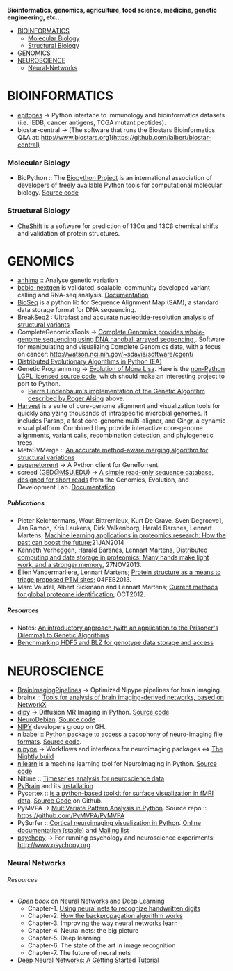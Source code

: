 **Bioinformatics, genomics, agriculture, food science, medicine, genetic engineering, etc...**

* [BIOINFORMATICS](#bioinformatics)
   * [Molecular Biology](#molecular-biology)
   * [Structural Biology](#structural-biology)
* [GENOMICS](#genomics)
* [NEUROSCIENCE](#neuroscience)
   * [Neural-Networks](#neural-networks)

   
# BIOINFORMATICS
* [epitopes](https://github.com/hammerlab/epitopes) → Python interface to immunology and bioinformatics datasets (i.e. IEDB, cancer antigens, TCGA mutant peptides).
* biostar-central → [The software that runs the Biostars Bioinformatics Q&A at: http://www.biostars.org](https://github.com/ialbert/biostar-central)

### Molecular Biology
* BioPython :: The [Biopython Project](http://biopython.org) is an international association of developers of freely available Python tools for computational molecular biology. [Source code](https://github.com/biopython/biopython)


### Structural Biology
* [CheShift](https://github.com/aloctavodia/cheshift) is a software for prediction of 13Cα and 13Cβ chemical shifts and validation of protein structures.
    

# GENOMICS
* [anhima](https://github.com/alimanfoo/anhima) :: Analyse genetic variation
* [bcbio-nextgen](https://github.com/chapmanb/bcbio-nextgen) is validated, scalable, community developed variant calling and RNA-seq analysis. [Documentation](https://bcbio-nextgen.readthedocs.org)
* [BioSeq](https://github.com/MeHelmy/BioSeq) is a python lib for Sequence Alignment Map (SAM), a standard data storage format for DNA sequencing.
* BreakSeq2 : [Ultrafast and accurate nucleotide-resolution analysis of structural variants](https://github.com/bioinform/breakseq2)
* CompleteGenomicsTools → [Complete Genomics provides whole-genome sequencing using DNA nanoball arrayed sequencing ](https://github.com/seandavi/CompleteGenomicsTools). Software for manipulating and visualizing Complete Genomics data, with a focus on cancer: http://watson.nci.nih.gov/~sdavis/software/cgent/
* [Distributed Evolutionary Algorithms in Python (EA)](http://code.google.com/p/deap/)
* Genetic Programming → [Evolution of Mona Lisa](http://rogeralsing.com/2008/12/07/genetic-programming-evolution-of-mona-lisa/). Here is the [non-Python LGPL licensed source code](http://code.google.com/p/alsing/downloads/list), which should make an interesting project to port to Python. 
   * [Pierre Lindenbaum's implementation of the Genetic Algorithm described by Roger Alsing](http://plindenbaum.blogspot.in/2008/12/random-notes-2008-12.html) above.
* [Harvest](https://github.com/marbl/harvest) is a suite of core-genome alignment and visualization tools for quickly analyzing thousands of intraspecific microbial genomes. It includes Parsnp, a fast core-genome multi-aligner, and Gingr, a dynamic visual platform. Combined they provide interactive core-genome alignments, variant calls, recombination detection, and phylogenetic trees.
* MetaSVMerge :: [An accurate method-aware merging algorithm for structural variations](https://github.com/bioinform/metasv)
* [pygenetorrent](https://github.com/hammer/pygenetorrent) → A Python client for GeneTorrent.
* screed (GED@MSU.EDU) → [A simple read-only sequence database, designed for short reads](https://github.com/ged-lab/screed) from the Genomics, Evolution, and Development Lab. [Documentation](http://readthedocs.org/docs/screed/en/latest/)


##### Publications
* Pieter Kelchtermans, Wout Bittremieux, Kurt De Grave, Sven Degroeve1, Jan Ramon, Kris Laukens, Dirk Valkenborg, Harald Barsnes, Lennart Martens; [Machine learning applications in proteomics research: How the past can boost the future](http://onlinelibrary.wiley.com/doi/10.1002/pmic.201300289/full);21JAN2014
* Kenneth Verheggen, Harald Barsnes, Lennart Martens, [Distributed computing and data storage in proteomics: Many hands make light work, and a stronger memory](http://onlinelibrary.wiley.com/doi/10.1002/pmic.201300288/full), 27NOV2013.
* Elien Vandermarliere, Lennart Martens; [Protein structure as a means to triage proposed PTM sites](http://onlinelibrary.wiley.com/doi/10.1002/pmic.201200232/full); 04FEB2013.
* Marc Vaudel, Albert Sickmann and Lennart Martens; [Current methods for global proteome identification](http://informahealthcare.com/doi/abs/10.1586/epr.12.51); OCT2012.

##### Resources
* Notes: [An introductory approach (with an application to the Prisoner's Dilemma) to Genetic Algorithms](http://www2.econ.iastate.edu/tesfatsi/holland.gaintro.htm)
* [Benchmarking HDF5 and BLZ for genotype data storage and access](http://nbviewer.ipython.org/gist/alimanfoo/67fdcf58e364763fd0b6/benchmark_hdf5_blz.ipynb)


# NEUROSCIENCE
* [BrainImagingPipelines](https://github.com/INCF/BrainImagingPipelines) → Optimized Nipype pipelines for brain imaging.
* brainx :: [Tools for analysis of brain imaging-derived networks, based on NetworkX](https://github.com/nipy/brainx)
* [dipy](http://dipy.org) → Diffusion MR Imaging in Python. [Source code](https://github.com/nipy/dipy)
* [NeuroDebian](http://neuro.debian.net). [Source code](https://github.com/neurodebian)
* [NIPY](https://github.com/nipy) developers group on GH.
* nibabel :: [Python package to access a cacophony of neuro-imaging file formats](http://nipy.org/nibabel/). [Source code](https://github.com/nipy/nibabel).
* [nipype](https://github.com/nipy/nipype) → Workflows and interfaces for neuroimaging packages <=> [The Nightly build](http://www.mit.edu/~satra/nipype-nightly/)
* [nilearn](http://nilearn.github.io) is a machine learning tool for NeuroImaging in Python. [Source code](https://github.com/nilearn/nilearn)
* Nitime :: [Timeseries analysis for neuroscience data](http://nipy.org/nitime)
* [PyBrain](http://pybrain.org) and its [installation](https://github.com/pybrain/pybrain/wiki/installation)
* Pycortex :: [is a python-based toolkit for surface visualization in fMRI data](http://pycortex.org). [Source Code](https://github.com/gallantlab/pycortex) on Github.
* PyMVPA → [MultiVariate Pattern Analysis in Python](http://www.pymvpa.org). Source repo :: https://github.com/PyMVPA/PyMVPA
* PySurfer :: [Cortical neuroimaging visualization in Python](https://github.com/nipy/PySurfer). [Online documentation (stable)](http://pysurfer.github.com/) and [Mailing list](http://mail.scipy.org/mailman/listinfo/nipy-devel)
* [psychopy](https://github.com/psychopy/psychopy) → For running psychology and neuroscience experiments: http://www.psychopy.org
 

### Neural Networks
###### Resources
* _Open book_ on [Neural Networks and Deep Learning](http://neuralnetworksanddeeplearning.com/)
   * Chapter-1. [Using neural nets to recognize handwritten digits](http://neuralnetworksanddeeplearning.com/chap1.html)
   * Chapter-2. [How the backpropagation algorithm works](http://neuralnetworksanddeeplearning.com/chap2.html)
   * Chapter-3. Improving the way neural networks learn
   * Chapter-4. Neural nets: the big picture
   * Chapter-5. Deep learning
   * Chapter-6. The state of the art in image recognition
   * Chapter-7. The future of neural nets
* [Deep Neural Networks: A Getting Started Tutorial](http://www.visualstudiomagazine.com/articles/2014/06/01/deep-neural-networks.aspx)   


